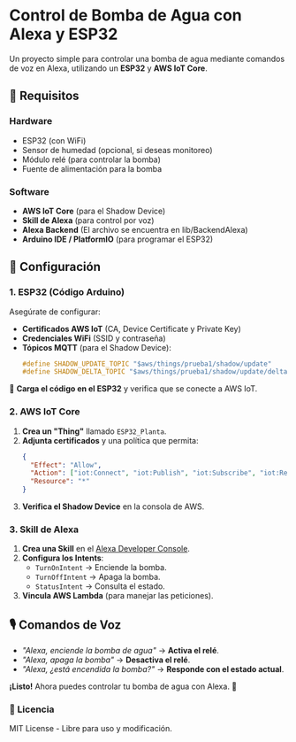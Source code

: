 # **Control de Bomba de Agua con Alexa y ESP32**  

Un proyecto simple para controlar una bomba de agua mediante comandos de voz en Alexa, utilizando un **ESP32** y **AWS IoT Core**.  

## **📌 Requisitos**  
### **Hardware**  
- ESP32 (con WiFi)  
- Sensor de humedad (opcional, si deseas monitoreo)  
- Módulo relé (para controlar la bomba)  
- Fuente de alimentación para la bomba  

### **Software**  
- **AWS IoT Core** (para el Shadow Device)  
- **Skill de Alexa** (para control por voz)
- **Alexa Backend** (El archivo se encuentra en lib/BackendAlexa)
- **Arduino IDE / PlatformIO** (para programar el ESP32)  

## **🔧 Configuración**  

### **1. ESP32 (Código Arduino)**  
Asegúrate de configurar:  
- **Certificados AWS IoT** (CA, Device Certificate y Private Key)  
- **Credenciales WiFi** (SSID y contraseña)  
- **Tópicos MQTT** (para el Shadow Device):  
  ```cpp
  #define SHADOW_UPDATE_TOPIC "$aws/things/prueba1/shadow/update"
  #define SHADOW_DELTA_TOPIC "$aws/things/prueba1/shadow/update/delta"
  ```  

📌 **Carga el código en el ESP32** y verifica que se conecte a AWS IoT.  

### **2. AWS IoT Core**  
1. **Crea un "Thing"** llamado `ESP32_Planta`.  
2. **Adjunta certificados** y una política que permita:  
   ```json
   {
     "Effect": "Allow",
     "Action": ["iot:Connect", "iot:Publish", "iot:Subscribe", "iot:Receive"],
     "Resource": "*"
   }
   ```  
3. **Verifica el Shadow Device** en la consola de AWS.  

### **3. Skill de Alexa**  
1. **Crea una Skill** en el [Alexa Developer Console](https://developer.amazon.com/alexa/console/ask).  
2. **Configura los Intents**:  
   - `TurnOnIntent` → Enciende la bomba.  
   - `TurnOffIntent` → Apaga la bomba.  
   - `StatusIntent` → Consulta el estado.  
3. **Vincula AWS Lambda** (para manejar las peticiones).  

## **🎙 Comandos de Voz**  
- *"Alexa, enciende la bomba de agua"* → **Activa el relé**.  
- *"Alexa, apaga la bomba"* → **Desactiva el relé**.  
- *"Alexa, ¿está encendida la bomba?"* → **Responde con el estado actual**.  

**¡Listo!** Ahora puedes controlar tu bomba de agua con Alexa. 🎉  

### **📜 Licencia**  
MIT License - Libre para uso y modificación.  
